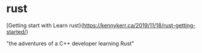 # rust
[Getting start with Learn rust}(https://kennykerr.ca/2019/11/18/rust-getting-started/)

"the adventures of a C++ developer learning Rust"
